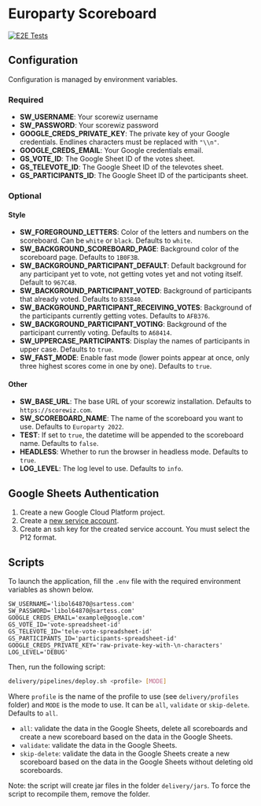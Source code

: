 # Europarty Scoreboard

[![E2E Tests](https://github.com/sralloza/europarty-scoreboard/actions/workflows/ci.yml/badge.svg)](https://github.com/sralloza/europarty-scoreboard/actions/workflows/ci.yml)

## Configuration

Configuration is managed by environment variables.

### Required

- **SW_USERNAME**: Your scorewiz username
- **SW_PASSWORD**: Your scorewiz password
- **GOOGLE_CREDS_PRIVATE_KEY**: The private key of your Google credentials. Endlines characters must be replaced with `"\\n"`.
- **GOOGLE_CREDS_EMAIL**: Your Google credentials email.
- **GS_VOTE_ID**: The Google Sheet ID of the votes sheet.
- **GS_TELEVOTE_ID**: The Google Sheet ID of the televotes sheet.
- **GS_PARTICIPANTS_ID**: The Google Sheet ID of the participants sheet.

### Optional

#### Style

- **SW_FOREGROUND_LETTERS**: Color of the letters and numbers on the scoreboard. Can be `white` or `black`. Defaults to `white`.
- **SW_BACKGROUND_SCOREBOARD_PAGE**: Background color of the scoreboard page. Defaults to `1B0F3B`.
- **SW_BACKGROUND_PARTICIPANT_DEFAULT**: Default background for any participant yet to vote, not getting votes yet and not voting itself. Default to `967C48`.
- **SW_BACKGROUND_PARTICIPANT_VOTED**: Background of participants that already voted. Defaults to `B35B40`.
- **SW_BACKGROUND_PARTICIPANT_RECEIVING_VOTES**: Background of the participants currently getting votes. Defaults to `AFB376`.
- **SW_BACKGROUND_PARTICIPANT_VOTING**: Background of the participant currently voting. Defaults to `A68414`.
- **SW_UPPERCASE_PARTICIPANTS**: Display the names of participants in upper case. Defaults to `true`.
- **SW_FAST_MODE**: Enable fast mode (lower points appear at once, only three highest scores come in one by one). Defaults to `true`.

#### Other

- **SW_BASE_URL**: The base URL of your scorewiz installation. Defaults to `https://scorewiz.com`.
- **SW_SCOREBOARD_NAME**: The name of the scoreboard you want to use. Defaults to `Europarty 2022`.
- **TEST**: If set to `true`, the datetime will be appended to the scoreboard name. Defaults to `false`.
- **HEADLESS**: Whether to run the browser in headless mode. Defaults to `true`.
- **LOG_LEVEL**: The log level to use. Defaults to `info`.

## Google Sheets Authentication

1. Create a new Google Cloud Platform project.
2. Create a [new service account](https://console.cloud.google.com/iam-admin/serviceaccounts).
3. Create an ssh key for the created service account. You must select the P12 format.

## Scripts

To launch the application, fill the `.env` file with the required environment variables as shown below.

```env
SW_USERNAME='libol64870@sartess.com'
SW_PASSWORD='libol64870@sartess.com'
GOOGLE_CREDS_EMAIL='example@google.com'
GS_VOTE_ID='vote-spreadsheet-id'
GS_TELEVOTE_ID='tele-vote-spreadsheet-id'
GS_PARTICIPANTS_ID='participants-spreadsheet-id'
GOOGLE_CREDS_PRIVATE_KEY='raw-private-key-with-\n-characters'
LOG_LEVEL='DEBUG'
```

Then, run the following script:

```bash
delivery/pipelines/deploy.sh <profile> [MODE]
```

Where `profile` is the name of the profile to use (see `delivery/profiles` folder) and `MODE` is the mode to use. It can be `all`, `validate` or `skip-delete`. Defaults to `all`.

- `all`: validate the data in the Google Sheets, delete all scoreboards and create a new scoreboard based on the data in the Google Sheets.
- `validate`: validate the data in the Google Sheets.
- `skip-delete`: validate the data in the Google Sheets create a new scoreboard based on the data in the Google Sheets without deleting old scoreboards.

Note: the script will create jar files in the folder `delivery/jars`. To force the script to recompile them, remove the folder.
